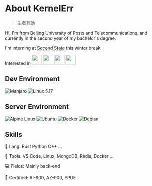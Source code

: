 # About KernelErr

> 生者互助

Hi, I'm from Beijing University of Posts and Telecommunications, and currently in the second year of my bachelor's degree.

I'm interning at [Second State](https://github.com/second-state) this winter break.

Interested in <img src="https://webassembly.org/favicon.ico" height="32px"> <img src="https://www.kernel.org/theme/images/logos/favicon.png" height="32px"> <img src="https://www.rust-lang.org/static/images/ferris.gif" height="32px"> <img src="https://ebpf.io/icons-ed4fe493d9e56a7432b914bd83d06e8a/favicon.ico" height="32px">

## Dev Environment

![Manjaro](https://img.shields.io/badge/-Manjaro-black?style=for-the-badge&logo=manjaro) ![Linux 5.17](https://img.shields.io/badge/-Linux%205.17-black?style=for-the-badge&logo=linux)

## Server Environment

![Alpine Linux](https://img.shields.io/badge/-Alpine%20Linux-black?style=for-the-badge&logo=alpinelinux) ![Ubuntu](https://img.shields.io/badge/-Ubuntu-black?style=for-the-badge&logo=ubuntu) ![Docker](https://img.shields.io/badge/-Docker-black?style=for-the-badge&logo=docker) ![Debian](https://img.shields.io/badge/-Debian-black?style=for-the-badge&logo=debian)

## Skills

🦀 Lang: Rust Python C++ ...

🔨 Tools: VS Code, Linux, MongoDB, Redis, Docker ...

💻 Fields: Mainly back-end

📄 Certified: AI-900, AZ-900, PPDE
